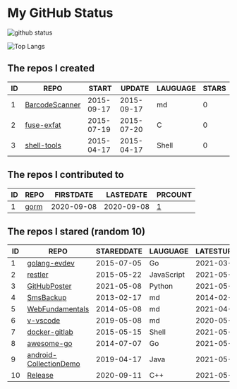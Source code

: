 # My GitHub Status

<img src="https://github-readme-stats-1.yihong0618.vercel.app/api?username=egenchen&show_icons=true&&&hide_title=true&count_private=true" alt="github status" />

![Top Langs](https://github-readme-stats-1.yihong0618.vercel.app/api/top-langs/?username=egenchen&layout=compact)

<!--START_SECTION:my_github-->
## The repos I created
| ID |                             REPO                             |   START    |   UPDATE   | LAUGUAGE | STARS |
|----|--------------------------------------------------------------|------------|------------|----------|-------|
|  1 | [BarcodeScanner](https://github.com/egenchen/BarcodeScanner) | 2015-09-17 | 2015-09-17 | md       |     0 |
|  2 | [fuse-exfat](https://github.com/egenchen/fuse-exfat)         | 2015-07-19 | 2015-07-20 | C        |     0 |
|  3 | [shell-tools](https://github.com/egenchen/shell-tools)       | 2015-04-17 | 2015-04-17 | Shell    |     0 |

## The repos I contributed to
| ID |                  REPO                   | FIRSTDATE  | LASTEDATE  |                                PRCOUNT                                 |
|----|-----------------------------------------|------------|------------|------------------------------------------------------------------------|
|  1 | [gorm](https://github.com/go-gorm/gorm) | 2020-09-08 | 2020-09-08 | [1](https://github.com/go-gorm/gorm/pulls?q=is%3Apr+author%3Aegenchen) |

## The repos I stared (random 10)
| ID |                                     REPO                                     | STAREDDATE |  LAUGUAGE  | LATESTUPDATE |
|----|------------------------------------------------------------------------------|------------|------------|--------------|
|  1 | [golang-evdev](https://github.com/gvalkov/golang-evdev)                      | 2015-07-05 | Go         | 2021-03-11   |
|  2 | [restler](https://github.com/danwrong/restler)                               | 2015-05-22 | JavaScript | 2021-05-07   |
|  3 | [GitHubPoster](https://github.com/yihong0618/GitHubPoster)                   | 2021-05-08 | Python     | 2021-05-10   |
|  4 | [SmsBackup](https://github.com/zgia/SmsBackup)                               | 2013-02-17 | md         | 2014-02-20   |
|  5 | [WebFundamentals](https://github.com/flynngao/WebFundamentals)               | 2014-05-08 | md         | 2021-04-05   |
|  6 | [v-vscode](https://github.com/monarrk/v-vscode)                              | 2019-05-08 | md         | 2020-05-15   |
|  7 | [docker-gitlab](https://github.com/sameersbn/docker-gitlab)                  | 2015-05-15 | Shell      | 2021-05-07   |
|  8 | [awesome-go](https://github.com/avelino/awesome-go)                          | 2014-07-07 | Go         | 2021-05-10   |
|  9 | [android-CollectionDemo](https://github.com/wapchief/android-CollectionDemo) | 2019-04-17 | Java       | 2021-05-07   |
| 10 | [Release](https://github.com/vczh-libraries/Release)                         | 2020-09-11 | C++        | 2021-05-08   |

<!--END_SECTION:my_github-->
